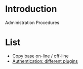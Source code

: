 # Introduction

Administration Procedures

# List

- [Copy base on-line / off-line](./copy-base.md)
- [Authentication: different plugins](./authentication.md)